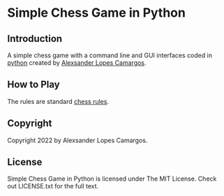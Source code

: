 # Simple Chess Game in Python

## Introduction

A simple chess game with a command line and GUI interfaces coded in [python](https://www.python.org/about/) created
by [Alexsander Lopes Camargos](https://github.com/alexcamargos).

## How to Play

The rules are standard [chess rules](https://handbook.fide.com/chapter/E012018).

## Copyright

Copyright 2022 by Alexsander Lopes Camargos.

## License

Simple Chess Game in Python is licensed under The MIT License. Check out LICENSE.txt for the full text.
